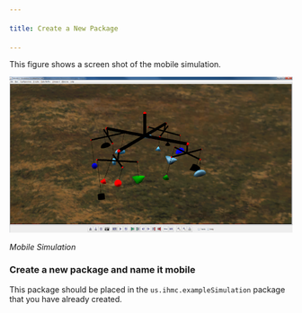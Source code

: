 ```yaml
---

title: Create a New Package

---
```


This figure shows a screen shot of the mobile simulation.

![mobile](/img/documentation/scsTutorial/scs-tutorial-7-mobile.png)

*Mobile Simulation*

### Create a new package and name it mobile
   This package should be placed in the `us.ihmc.exampleSimulation` package that you have already created.
